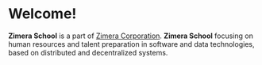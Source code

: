 # Welcome!

**Zimera School** is a part of [Zimera Corporation](https://github.com/zimera-corp). **Zimera School** focusing on human resources and talent preparation in software and data technologies, based on distributed and decentralized systems.
